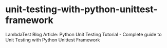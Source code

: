 # unit-testing-with-python-unittest-framework
 LambdaTest Blog Article: Python Unit Testing Tutorial - Complete guide to Unit Testing with Python Unittest Framework
